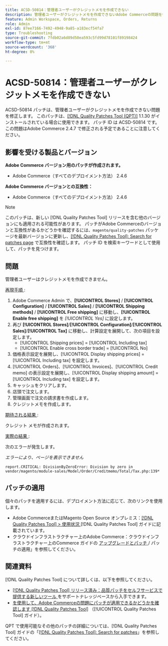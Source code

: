 ```yaml
---
title: ACSD-50814：管理者ユーザーがクレジットメモを作成できない
description: 管理者ユーザーがクレジットメモを作成できないAdobe Commerceの問題を修正するには、ACSD-50814 パッチを適用します。
feature: Admin Workspace, Orders, Returns
role: Admin
exl-id: 87ee7166-7492-4948-9a85-a183ecf54fa7
type: Troubleshooting
source-git-commit: 7fdb02a6d89d50ea593c5fd99d78101f89198424
workflow-type: tm+mt
source-wordcount: '368'
ht-degree: 0%

---
```


# ACSD-50814：管理者ユーザーがクレジットメモを作成できない

ACSD-50814 パッチは、管理者ユーザーがクレジットメモを作成できない問題を修正します。 このパッチは、[[!DNL Quality Patches Tool (QPT)]](https://experienceleague.adobe.com/ja/docs/commerce-operations/tools/quality-patches-tool/quality-patches-tool-to-self-serve-quality-patches) 1.1.30 がインストールされている場合に使用できます。 パッチ ID は ACSD-50814 です。 この問題はAdobe Commerce 2.4.7 で修正される予定であることに注意してください。

## 影響を受ける製品とバージョン

**Adobe Commerce バージョン用のパッチが作成されます。**

* Adobe Commerce（すべてのデプロイメント方法） 2.4.6

**Adobe Commerce バージョンとの互換性：**

* Adobe Commerce（すべてのデプロイメント方法） 2.4.6

>[!NOTE]
>
>このパッチは、新しい [!DNL Quality Patches Tool] リリースを含む他のバージョンにも適用される可能性があります。 パッチがAdobe Commerceのバージョンと互換性があるかどうかを確認するには、`magento/quality-patches` パッケージを最新バージョンに更新し、[[!DNL Quality Patches Tool]: Search for patches page](https://experienceleague.adobe.com/tools/commerce-quality-patches/index.html?lang=ja) で互換性を確認します。 パッチ ID を検索キーワードとして使用して、パッチを見つけます。

## 問題

管理者ユーザーはクレジットメモを作成できません。

<u> 再現手順 </u>:

1. Adobe Commerce Admin で、**[!UICONTROL Stores]** / **[!UICONTROL Configuration]** / **[!UICONTROL Sales]** / **[!UICONTROL Shipping methods]** / **[!UICONTROL Free shipping]** に移動し、**[!UICONTROL Enable free shipping]** を *[!UICONTROL Yes]* に設定します。
1. 再び **[!UICONTROL Stores]**/**[!UICONTROL Configuration]**/**[!UICONTROL Sales]**/**[!UICONTROL Tax]** に移動し、計算設定を展開して、次の項目を設定します。
   * [!UICONTROL Shipping prices] = [!UICONTROL Including tax]
   * [!UICONTROL Enable cross border trade] = [!UICONTROL No]
1. 価格表示設定を展開し、[!UICONTROL Display shipping prices] = [!UICONTROL Including tax] を設定します。
1. [!UICONTROL Orders]、[!UICONTROL Invoices]、[!UICONTROL Credit memo] の表示設定を展開し、[!UICONTROL Display shipping amount] = [!UICONTROL Including tax] を設定します。
1. キャッシュをクリアします。
1. 店頭で注文します。
1. 管理画面で注文の請求書を作成します。
1. クレジットメモを作成します。

<u> 期待される結果 </u>:

クレジット メモが作成されます。

<u> 実際の結果 </u>:

次のエラーが発生します。

*エラーにより、ページを表示できません*

```
report.CRITICAL: DivisionByZeroError: Division by zero in vendor/magento/module-sales/Model/Order/Creditmemo/Total/Tax.php:139*
```

## パッチの適用

個々のパッチを適用するには、デプロイメント方法に応じて、次のリンクを使用します。

* Adobe CommerceまたはMagento Open Source オンプレミス：[[!DNL Quality Patches Tool] > 使用状況 ](/help/tools/quality-patches-tool/usage.md) [!DNL Quality Patches Tool] ガイドに記載されています。
* クラウドインフラストラクチャー上のAdobe Commerce：クラウドインフラストラクチャー上のCommerce ガイドの [ アップグレードとパッチ ](https://experienceleague.adobe.com/docs/commerce-cloud-service/user-guide/develop/upgrade/apply-patches.html?lang=ja)/ パッチの適用」を参照してください。

## 関連資料

[!DNL Quality Patches Tool] について詳しくは、以下を参照してください。

* [[!DNL Quality Patches Tool]  リリース済み：品質パッチをセルフサービスで提供する新しいツール ](https://experienceleague.adobe.com/ja/docs/commerce-operations/tools/quality-patches-tool/quality-patches-tool-to-self-serve-quality-patches) をサポートナレッジベースから入手できます。
* [ を使用して、Adobe Commerceの問題にパッチが適用できるかどうかを確認します  [!DNL Quality Patches Tool]](/help/tools/quality-patches-tool/patches-available-in-qpt/check-patch-for-magento-issue-with-magento-quality-patches.md) （[!UICONTROL Quality Patches Tool] ガイド）。


QPT で使用可能なその他のパッチの詳細については、[!DNL Quality Patches Tool] ガイドの「[[!DNL Quality Patches Tool]: Search for patches](https://experienceleague.adobe.com/tools/commerce-quality-patches/index.html?lang=ja)」を参照してください。
